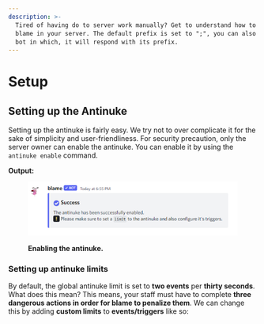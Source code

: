 ```yaml
---
description: >-
  Tired of having do to server work manually? Get to understand how to setup
  blame in your server. The default prefix is set to ";", you can also ping the
  bot in which, it will respond with its prefix.
---
```


# Setup

## Setting up the Antinuke <a href="#antinuke" id="antinuke"></a>

Setting up the antinuke is fairly easy. We try not to over complicate it for the sake of simplicity and user-friendliness. For security precaution, only the server owner can enable the antinuke. You can enable it by using the `antinuke enable` command.

**Output:**

<figure><img src="../.gitbook/assets/image (1).png" alt=""><figcaption><p><strong>Enabling the antinuke.</strong></p></figcaption></figure>

### Setting up antinuke limits

By default, the global antinuke limit is set to **two events** per **thirty seconds**. What does this mean? This means, your staff must have to complete **three dangerous actions in order for blame to penalize them**. We can change this by adding **custom limits** to **events/triggers** like so:

##

##

##
